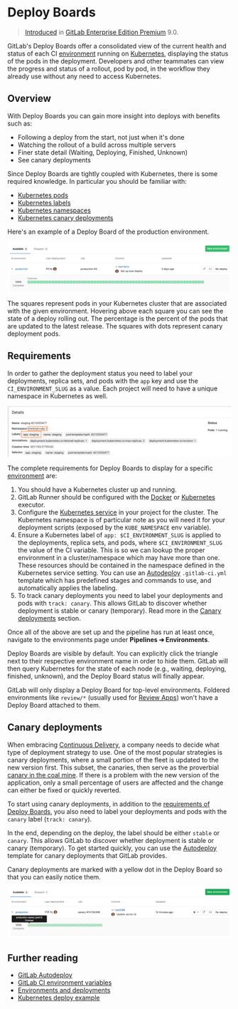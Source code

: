 # Deploy Boards

> [Introduced][ce-1589] in [GitLab Enterprise Edition Premium][ee] 9.0.

GitLab's Deploy Boards offer a consolidated view of the current health and
status of each CI [environment] running on [Kubernetes], displaying the status
of the pods in the deployment. Developers and other teammates can view the
progress and status of a rollout, pod by pod, in the workflow they already use
without any need to access Kubernetes.

## Overview

With Deploy Boards you can gain more insight into deploys with benefits such as:

- Following a deploy from the start, not just when it's done
- Watching the rollout of a build across multiple servers
- Finer state detail (Waiting, Deploying, Finished, Unknown)
- See canary deployments

Since Deploy Boards are tightly coupled with Kubernetes, there is some required
knowledge. In particular you should be familiar with:

- [Kubernetes pods](https://kubernetes.io/docs/user-guide/pods)
- [Kubernetes labels](https://kubernetes.io/docs/concepts/overview/working-with-objects/labels/)
- [Kubernetes namespaces](https://kubernetes.io/docs/user-guide/namespaces/)
- [Kubernetes canary deployments](https://kubernetes.io/docs/concepts/cluster-administration/manage-deployment/#canary-deployments)

Here's an example of a Deploy Board of the production environment.

![Deploy Boards landing page](img/deploy_boards_landing_page.png)

The squares represent pods in your Kubernetes cluster that are associated with
the given environment. Hovering above each square you can see the state of a
deploy rolling out. The percentage is the percent of the pods that are updated
to the latest release. The squares with dots represent canary deployment pods.

## Requirements

In order to gather the deployment status you need to label your deployments,
replica sets, and pods with the `app` key and use the `CI_ENVIRONMENT_SLUG` as
a value. Each project will need to have a unique namespace in Kubernetes as well.

![Deploy Boards Kubernetes Label](img/deploy_boards_kubernetes_label.png)

The complete requirements for Deploy Boards to display for a specific [environment] are:

1. You should have a Kubernetes cluster up and running.
1. GitLab Runner should be configured with the [Docker][docker-exec] or
   [Kubernetes][kube-exec] executor.
1. Configure the [Kubernetes service][kube-service] in your project for the
   cluster. The Kubernetes namespace is of particular note as you will need it
   for your deployment scripts (exposed by the `KUBE_NAMESPACE` env variable).
1. Ensure a Kubernetes label of `app: $CI_ENVIRONMENT_SLUG` is applied to the
   deployments, replica sets, and pods, where `$CI_ENVIRONMENT_SLUG` the value
   of the CI variable. This is so we can lookup the proper environment in a
   cluster/namespace which may have more than one. These resources should be
   contained in the namespace defined in the Kubernetes service setting.
   You can use an [Autodeploy] `.gitlab-ci.yml` template which has predefined
   stages and commands to use, and automatically applies the labeling.
1. To track canary deployments you need to label your deployments and pods
   with `track: canary`. This allows GitLab to discover whether deployment
   is stable or canary (temporary). Read more in the [Canary deployments](#canary-deployments)
   section.

Once all of the above are set up and the pipeline has run at least once,
navigate to the environments page under **Pipelines ➔ Environments**.

Deploy Boards are visible by default. You can explicitly click
the triangle next to their respective environment name in order to hide them.
GitLab will then query Kubernetes for the state of each node (e.g., waiting,
deploying, finished, unknown), and the Deploy Board status will finally appear.

GitLab will only display a Deploy Board for top-level environments. Foldered
environments like `review/*` (usually used for [Review Apps]) won't have a
Deploy Board attached to them.

## Canary deployments

When embracing [Continuous Delivery](https://en.wikipedia.org/wiki/Continuous_delivery),
a company needs to decide what type of deployment strategy to use. One of the
most popular strategies is canary deployments, where a small portion of the fleet
is updated to the new version first. This subset, the canaries, then serve as
the proverbial [canary in the coal mine](https://en.wiktionary.org/wiki/canary_in_a_coal_mine).
If there is a problem with the new version of the application, only a small
percentage of users are affected and the change can either be fixed or quickly
reverted.

To start using canary deployments, in addition to the
[requirements of Deploy Boards](#requirements), you also need to label your
deployments and pods with the `canary` label (`track: canary`).

In the end, depending on the deploy, the label should be either `stable` or `canary`.
This allows GitLab to discover whether deployment is stable or canary (temporary).
To get started quickly, you can use the [Autodeploy] template for canary deployments
that GitLab provides.

Canary deployments are marked with a yellow dot in the Deploy Board so that you
can easily notice them.

![Canary deployments on Deploy Board](img/deploy_boards_canary_deployments.png)

## Further reading

- [GitLab Autodeploy][autodeploy]
- [GitLab CI environment variables][variables]
- [Environments and deployments][environment]
- [Kubernetes deploy example][kube-deploy]

[ce-1589]: https://gitlab.com/gitlab-org/gitlab-ee/issues/1589 "Deploy Boards intial issue"
[ee]: https://about.gitlab.com/gitlab-ee/ "GitLab Enterprise Edition landing page"
[kube-deploy]: https://gitlab.com/gitlab-examples/kubernetes-deploy "Kubernetes deploy example project"
[kubernetes]: https://kubernetes.io "Kubernetes website"
[environment]: ../../ci/environments.md "Environments and deployments documentation"
[docker-exec]: https://docs.gitlab.com/runner/executors/docker.html "GitLab Runner Docker executor"
[kube-exec]: https://docs.gitlab.com/runner/executors/kubernetes.html "GitLab Runner Kubernetes executor"
[kube-service]: integrations/kubernetes.md "Kubernetes project service"
[review apps]: ../../ci/review_apps/index.md "Review Apps documentation"
[variables]: ../../ci/variables/README.md "GitLab CI variables"
[autodeploy]: ../../ci/autodeploy/index.md "GitLab Autodeploy"
[kube-image]: https://gitlab.com/gitlab-examples/kubernetes-deploy/container_registry "Kubernetes deploy Container Registry"
